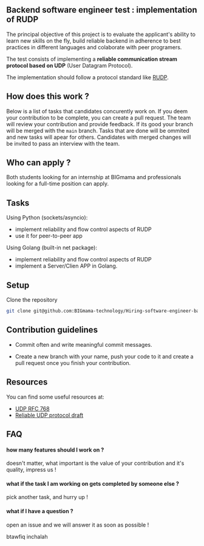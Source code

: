 ## Backend software engineer test : implementation of RUDP

The principal objective of this project is to evaluate the applicant's ability to learn new skills on the fly, build reliable backend in adherence to best practices in different languages and colaborate with peer programers.

The test consists of implementing a **reliable communication stream protocol based on UDP** (User Datagram Protocol). 

The implementation should follow a protocol standard like [RUDP](https://en.wikipedia.org/wiki/Reliable_User_Datagram_Protocol). 

## How does this work ?

Below is a list of tasks that candidates concurently work on. If you deem your contribution to be complete, you can create a pull request. 
The team will review your contribution and provide feedback. If its good your branch will be merged with the `main` branch.
Tasks that are done will be ommited and new tasks will apear for others.
Candidates with merged changes will be invited to pass an interview with the team.

## Who can apply ?

Both students looking for an internship at BIGmama and professionals looking for a full-time position can apply.

## Tasks

Using Python (sockets/asyncio):
- implement reliability and flow control aspects of RUDP 
- use it for peer-to-peer app

Using Golang (built-in net package):
- implement reliability and flow control aspects of RUDP
- implement a Server/Clien APP in Golang.


## Setup

Clone the repository
```bash
git clone git@github.com:BIGmama-technology/Hiring-software-engineer-backend.git 
```

## Contribution guidelines

- Commit often and write meaningful commit messages.

- Create a new branch with your name, push your code to it and create a pull request once you finish your contribution.

## Resources
You can find some useful resources at:

- [UDP RFC 768](https://www.ietf.org/rfc/rfc768.txt)
- [Reliable UDP protocol draft](https://datatracker.ietf.org/doc/html/draft-ietf-sigtran-reliable-udp-00/)

## FAQ

#### how many features should I work on ?
doesn't matter, what important is the value of your contribution and it's quality, impress us !

#### what if the task I am working on gets completed by someone else ?
pick another task, and hurry up !

#### what if I have a question ?
open an issue and we will answer it as soon as possible !

btawfiq inchalah